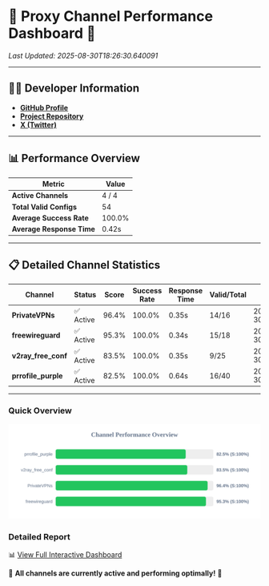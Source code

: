 # 🌟 Proxy Channel Performance Dashboard 🌟

_Last Updated: 2025-08-30T18:26:30.640091_

---

## 👩‍💻 Developer Information

- **[GitHub Profile](https://github.com/4n0nymou3)**  
- **[Project Repository](https://github.com/4n0nymou3/multi-proxy-config-fetcher)**  
- **[X (Twitter)](https://x.com/4n0nymou3)**  

---

## 📊 Performance Overview

| Metric                | Value       |
|-----------------------|-------------|
| **Active Channels**   | 4 / 4       |
| **Total Valid Configs** | 54          |
| **Average Success Rate** | 100.0%      |
| **Average Response Time** | 0.42s       |

---

## 📋 Detailed Channel Statistics

| Channel          | Status     | Score  | Success Rate | Response Time | Valid/Total | Last Success               |
|------------------|------------|--------|--------------|---------------|-------------|----------------------------|
| **PrivateVPNs**  | ✅ Active  | 96.4%  | 100.0% | 0.35s         | 14/16       | 2025-08-30T18:26:30.266634 |
| **freewireguard**  | ✅ Active  | 95.3%  | 100.0% | 0.34s         | 15/18       | 2025-08-30T18:26:30.638225 |
| **v2ray_free_conf**  | ✅ Active  | 83.5%  | 100.0% | 0.35s         | 9/25       | 2025-08-30T18:26:29.884145 |
| **prrofile_purple**  | ✅ Active  | 82.5%  | 100.0% | 0.64s         | 16/40       | 2025-08-30T18:26:29.467679 |

---

### Quick Overview
<div align="center">
  <a href="https://raw.githubusercontent.com/nullluser/NullRepo/refs/heads/main/assets/channel_stats_chart.svg">
    <img src="https://raw.githubusercontent.com/nullluser/NullRepo/refs/heads/main/assets/channel_stats_chart.svg" alt="Source Performance Statistics" width="800">
  </a>
</div>

### Detailed Report
📊 [View Full Interactive Dashboard](https://htmlpreview.github.io/?https://github.com/nullluser/NullRepo/blob/main/assets/performance_report.html)

🎉 **All channels are currently active and performing optimally!** 🎉
